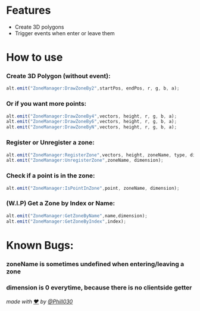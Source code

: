 # Features
* Create 3D polygons
* Trigger events when enter or leave them

# How to use
### Create 3D Polygon (without event):
```js
alt.emit("ZoneManager:DrawZoneBy2",startPos, endPos, r, g, b, a);
```
### Or if you want more points:
```js
alt.emit("ZoneManager:DrawZoneBy4",vectors, height, r, g, b, a);
alt.emit("ZoneManager:DrawZoneBy6",vectors, height, r, g, b, a);
alt.emit("ZoneManager:DrawZoneByN",vectors, height, r, g, b, a);
```

### Register or Unregister a zone:
```js
alt.emit("ZoneManager:RegisterZone",vectors, height, zoneName, type, dimension);
alt.emit("ZoneManager:UnregisterZone",zoneName, dimension);
```

### Check if a point is in the zone:
```js
alt.emit("ZoneManager:IsPointInZone",point, zoneName, dimension);
```

### (W.I.P) Get a Zone by Index or Name:
```js
alt.emit("ZoneManager:GetZoneByName",name,dimension);
alt.emit("ZoneManager:GetZoneByIndex",index);
```

# Known Bugs:
### zoneName is sometimes undefined when entering/leaving a zone
### dimension is 0 everytime, because there is no clientside getter

###### made with [❤](https://www.youtube.com/watch?v=XWFttsqzfcg) by [@Phill030](https://open.spotify.com/track/5YsZ99OX1aOyppre3Zwhnp?si=7e4da09dd74d489b)
